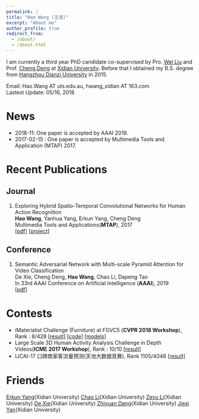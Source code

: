 ```yaml
---
permalink: /
title: "Hao Wang (王浩)"
excerpt: "About me"
author_profile: true
redirect_from: 
  - /about/
  - /about.html
---
```


I am currently a third year PhD candidate co-supervised by Pro. [Wei Liu](http://www.ee.columbia.edu/~wliu/) and Prof. [Cheng Deng](http://see.xidian.edu.cn/faculty/chdeng/) at [Xidian University](http://www.xidian.edu.cn/). Before that I obtained my B.S. degree from [Hangzhou Dianzi University](http://www.hdu.edu.cn/) in 2015.

Email: Hao.Wang AT uts.edu.au, hwang_xidian AT 163.com  
Lastest Update: 05/16, 2018

News
======
* 2018-11: One paper is accepted by AAAI 2019.
* 2017-02-15 : One paper is accepted by Multimedia Tools and Application (MTAP) 2017. 


Recent Publications
======

Journal
------
1. Exploring Hybrid Spatio-Temporal Convolutional Networks for Human Action Recognition    
**Hao Wang**, Yanhua Yang, Erkun Yang, Cheng Deng     
Multimedia Tools and Applications(**MTAP**), 2017    
[[pdf]](https://link.springer.com/content/pdf/10.1007%2Fs11042-017-4514-3.pdf) [[project]](https://haowang1992.github.io/publication/2017-07-01-Exploring_Hybrid_Spatio-Temporal_Convolutional_Networks_for_Human_Action_Recognition) 

Conference
------
1. Semantic Adversarial Network with Multi-scale Pyramid Attention for Video Classification  
De Xie, Cheng Deng, **Hao Wang**, Chao Li, Dapeng Tao  
In 33rd AAAI Conference on Artificial Intelligence (**AAAI**), 2019  
[[pdf](https://arxiv.org/pdf/1903.02155.pdf)]      

Contests
======
* iMaterialist Challenge (Furniture) at FGVC5 (**CVPR 2018 Workshop**), Rank : 8/428 [[result]](https://www.kaggle.com/c/imaterialist-challenge-furniture-2018/leaderboard) [[code]](https://github.com/haowang1992/imaterialist2018) [[models]](https://pan.baidu.com/s/1bA353cQcfm2jrv40G4n0aA)  
* Large Scale 3D Human Activity Analysis Challenge in Depth Videos(**ICME 2017 Workshop**), Rank : 10/10 [[result]](http://www.icst.pku.edu.cn/struct/icmew2017/result.html)  
* IJCAI-17 口碑商家客流量预测(天池大数据竞赛), Rank 1105/4046 [[result]](/files/Contests/IJCAI17-KouBei/IJCAI17-KouBei.pdf)


 
Friends
======
[Erkun Yang](https://yangerkun.github.io/)(Xidian University) [Chao Li](https://chaoli1991.github.io/)(Xidian University) [Zeyu Li](https://zeyuli1990.github.io/)(Xidian University) [De Xie](https://shadowxiede.github.io/)(Xidian University) [Zhiyuan Dang](https://zhiyuandang.github.io/)(Xidian University) [Jiexi Yan](https://JiexiYan.github.io)(Xidian University)
